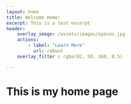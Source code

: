 ```yaml
---
layout: home
title: Welcome Home!
excerpt: This is a test excerpt
header: 
    overlay_image: /assets/images/spacex.jpg
    actions:
        - label: "Learn More"
          url: /about
    overlay_filter : rgba(92, 50, 168, 0.5)

---
```


# This is my home page
